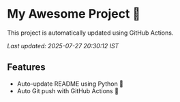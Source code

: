 # My Awesome Project 🚀

This project is automatically updated using GitHub Actions.

_Last updated: 2025-07-27 20:30:12 IST_

## Features
- Auto-update README using Python 🐍
- Auto Git push with GitHub Actions 🤖
